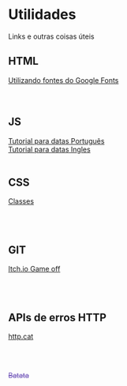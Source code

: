 # Utilidades
<p>Links e outras coisas úteis</p>

<h2>HTML</h2>
<a href="https://metring.com.br/como-utilizar-o-google-fonts" target="_Blank">Utilizando fontes do Google Fonts</a><br>
<br><br>


<h2>JS</h2>
<a href="https://metring.com.br/diferenca-entre-datas-em-javascript" target="_Blank">Tutorial para datas Português</a><br>
<a href="https://www.scriptol.com/javascript/dates-difference.php" target="_Blank">Tutorial para datas Ingles</a>
<br><br>


<h2>CSS</h2>
<a href="https://metring.com.br/css-classe-dentro-de-outra-classe" target="_Blank">Classes</a>

<br><br>


<h2>GIT</h2>
<a href="https://itch.io/jam/game-off-2020" target="_Blank">Itch.io Game off</a><br>

<br><br>

<h2>APIs de erros HTTP</h2>
<a href="http://http.cat/" target="_Blank">http.cat</a><br>

<br><br>


<p style="color: #684BB5; text-decoration:line-through;">Batata</p>

